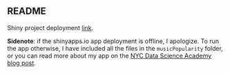 ## README

Shiny project deployment [link](https://jvichare.shinyapps.io/musicPopularity/).

**Sidenote**: if the shinyapps.io app deployment is offline, I apologize. To run the app otherwise, I have included all the files in the `musicPopularity` folder, or you can read more about my app on the [NYC Data Science Academy blog post](https://nycdatascience.com/blog/student-works/analyzing-spotify-song-metrics-to-visualize-popular-songs/).
